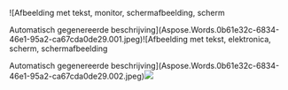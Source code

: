 ﻿![Afbeelding met tekst, monitor, schermafbeelding, scherm

Automatisch gegenereerde beschrijving](Aspose.Words.0b61e32c-6834-46e1-95a2-ca67cda0de29.001.jpeg)![Afbeelding met tekst, elektronica, scherm, schermafbeelding

Automatisch gegenereerde beschrijving](Aspose.Words.0b61e32c-6834-46e1-95a2-ca67cda0de29.002.jpeg)![](Aspose.Words.0b61e32c-6834-46e1-95a2-ca67cda0de29.003.png)
